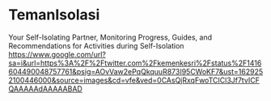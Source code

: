 # TemanIsolasi
Your Self-Isolating Partner, Monitoring Progress, Guides, and Recommendations for Activities during Self-Isolation
https://www.google.com/url?sa=i&url=https%3A%2F%2Ftwitter.com%2Fkemenkesri%2Fstatus%2F1416604490048757761&psig=AOvVaw2ePqQkquuR873I95CWoKF7&ust=1629252100446000&source=images&cd=vfe&ved=0CAsQjRxqFwoTCICl3Jf7tvICFQAAAAAdAAAAABAD
